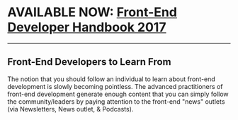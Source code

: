 # AVAILABLE NOW: [Front-End Developer Handbook 2017](https://frontendmasters.com/books/front-end-handbook/2017/)

***

## Front-End Developers to Learn From

The notion that you should follow an individual to learn about front-end development is slowly becoming pointless. The advanced practitioners of front-end development generate enough content that you can simply follow the community/leaders by paying attention to the front-end "news" outlets (via Newsletters, News outlet, & Podcasts).
